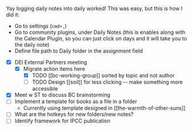Yay logging daily notes into daily worked! This was easy, but this is how I did it:

- Go to settings (`cmd+,`)
- Go to community plugins, under Daily Notes (this is enables along with the Calendar Plugin, so you can just click on days and it will take you to the daily note)
- Define file path to Daily folder in the assignment field


- [x] DEI External Partners meeting
	- [x] Migrate action items here
		- [x] TODO [[bc-working-group]] sorted by topic and not author
		- [ ] TODO Design [[soil]] for less clicking -- make something more accessible
- [x] Meet w ST to discuss BC brainstorming
- [ ] Implement a template for books as a file in a folder
	- Currently using template designed in [[the-warmth-of-other-suns]]
- [ ] What are the hotkeys for new folders/new notes?
- [ ] Identify framework for IPCC publication
